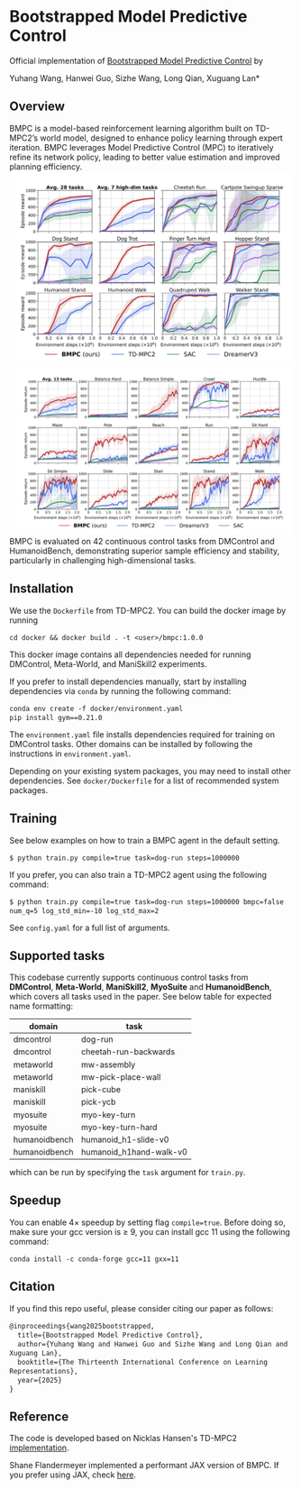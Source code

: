 # Bootstrapped Model Predictive Control

Official implementation of [Bootstrapped Model Predictive Control](https://openreview.net/forum?id=i7jAYFYDcM&noteId=TJpOFyUgv7) by

Yuhang Wang, Hanwei Guo, Sizhe Wang, Long Qian, Xuguang Lan\*

## Overview

BMPC is a model-based reinforcement learning algorithm built on TD-MPC2’s world model, designed to enhance policy learning through expert iteration. BMPC leverages Model Predictive Control (MPC) to iteratively refine its network policy, leading to better value estimation and improved planning efficiency.
![image](./assets/dmc.png)
![image](./assets/humanoidbench.png)
BMPC is evaluated on 42 continuous control tasks from DMControl and HumanoidBench, demonstrating superior sample efficiency and stability, particularly in challenging high-dimensional tasks.

## Installation

We use the `Dockerfile` from TD-MPC2. You can build the docker image by running

```
cd docker && docker build . -t <user>/bmpc:1.0.0
```

This docker image contains all dependencies needed for running DMControl, Meta-World, and ManiSkill2 experiments.

If you prefer to install dependencies manually, start by installing dependencies via `conda` by running the following command:

```
conda env create -f docker/environment.yaml
pip install gym==0.21.0
```

The `environment.yaml` file installs dependencies required for training on DMControl tasks. Other domains can be installed by following the instructions in `environment.yaml`.

Depending on your existing system packages, you may need to install other dependencies. See `docker/Dockerfile` for a list of recommended system packages.

## Training

See below examples on how to train a BMPC agent in the default setting. 

```
$ python train.py compile=true task=dog-run steps=1000000
```

If you prefer, you can also train a TD-MPC2 agent using the following command:

```
$ python train.py compile=true task=dog-run steps=1000000 bmpc=false num_q=5 log_std_min=-10 log_std_max=2 
```

See `config.yaml` for a full list of arguments.

## Supported tasks
This codebase currently supports continuous control tasks from **DMControl**, **Meta-World**, **ManiSkill2**, **MyoSuite** and **HumanoidBench**, which covers all tasks used in the paper. See below table for expected name formatting:

| domain | task
| --- | --- |
| dmcontrol | dog-run
| dmcontrol | cheetah-run-backwards
| metaworld | mw-assembly
| metaworld | mw-pick-place-wall
| maniskill | pick-cube
| maniskill | pick-ycb
| myosuite  | myo-key-turn
| myosuite  | myo-key-turn-hard
| humanoidbench | humanoid_h1-slide-v0
| humanoidbench | humanoid_h1hand-walk-v0

which can be run by specifying the `task` argument for `train.py`.

## Speedup

You can enable 4× speedup by setting flag `compile=true`. Before doing so, make sure your gcc version is ≥ 9, you can install gcc 11 using the following command:

```
conda install -c conda-forge gcc=11 gxx=11
```

## Citation

If you find this repo useful, please consider citing our paper as follows:

```
@inproceedings{wang2025bootstrapped,
  title={Bootstrapped Model Predictive Control},
  author={Yuhang Wang and Hanwei Guo and Sizhe Wang and Long Qian and Xuguang Lan},
  booktitle={The Thirteenth International Conference on Learning Representations},
  year={2025}
}
```

## Reference

The code is developed based on Nicklas Hansen's TD-MPC2 [implementation](https://github.com/nicklashansen/tdmpc2).

Shane Flandermeyer implemented a performant JAX version of BMPC. If you prefer using JAX, check [here](https://github.com/ShaneFlandermeyer/bmpc-jax).

